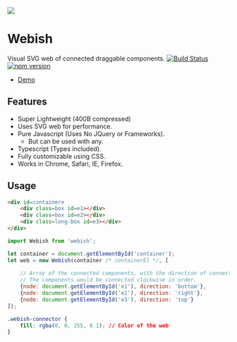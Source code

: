 ![](https://github.com/ashubham/markee/raw/master/assets/webish.gif)

# Webish
Visual SVG web of connected draggable components.
[![Build Status](https://travis-ci.org/ashubham/webish.svg?branch=master)](https://travis-ci.org/ashubham/webish)
[![npm version](https://badge.fury.io/js/webish.svg)](https://badge.fury.io/js/webish)

- [Demo](https://codepen.io/ashubham/pen/dmoQyv)

## Features
- Super Lightweight (400B compressed)
- Uses SVG web for performance.
- Pure Javascript (Uses No JQuery or Frameworks).
    - But can be used with any.
- Typescript (Types included).
- Fully customizable using CSS.
- Works in Chrome, Safari, IE, Firefox.

## Usage
```html
<div id=container>
    <div class=box id=e1></div>
    <div class=box id=e2></div>
    <div class=long-box id=e3></div>
</div>
```
```javascript
import Webish from 'webish';

let container = document.getElementById('container');
let web = new Webish(container /* containerEl */, [
    
    // Array of the connected components, with the direction of connection.
    // The components would be connected clockwise in order.
    {node: document.getElementById('e1'), direction: 'bottom'},
    {node: document.getElementById('e2'), direction: 'right'},
    {node: document.getElementById('e3'), direction: 'top'}
]);
```
```css
.webish-connector {
	fill: rgba(0, 0, 255, 0.1); // Color of the web
}
```